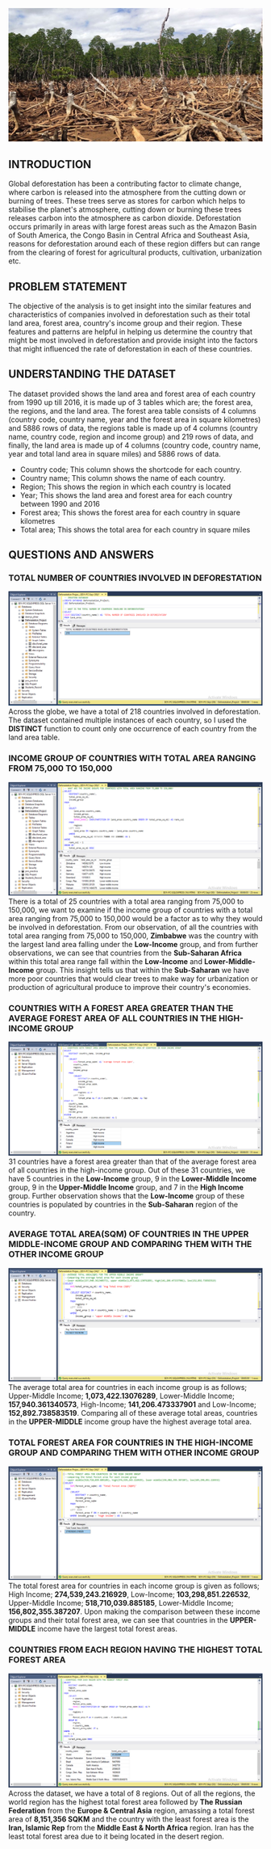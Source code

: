 ![](Deforestation.jpg)
## INTRODUCTION
Global deforestation has been a contributing factor to climate change, where carbon is released into the atmosphere from the cutting down or burning of trees. These trees serve as stores for carbon which helps to stabilise the planet's atmosphere, cutting down or burning these trees releases carbon into the atmosphere as carbon dioxide. Deforestation occurs primarily in areas with large forest areas such as the Amazon Basin of South America, the Congo Basin in Central Africa and Southeast Asia, reasons for deforestation around each of these region differs but can range from the clearing of forest for agricultural products, cultivation, urbanization etc. 
## PROBLEM STATEMENT
The objective of the analysis is to get insight into the similar features and characteristics of companies involved in deforestation such as their total land area, forest area, country's income group and their region. These features and patterns are helpful in helping us determine the country that might be most involved in deforestation and provide insight into the factors that might influenced the rate of deforestation in each of these countries.
## UNDERSTANDING THE DATASET 
The dataset provided shows the land area and forest area of each country from 1990 up till 2016, it is made up of 3 tables which are; the forest area, the regions, and the land area. The forest area table consists of 4 columns (country code, country name, year and the forest area in square kilometres) and 5886 rows of data, the regions table is made up of 4 columns (country name, country code, region and income group) and 219 rows of data, and finally, the land area is made up of 4 columns (country code, country name, year and total land area in square miles) and 5886 rows of data.
- Country code; This column shows the shortcode for each country.
- Country name; This column shows the name of each country.
- Region; This shows the region in which each country is located
- Year; This shows the land area and forest area for each country between 1990 and 2016
- Forest area; This shows the forest area for each country in square kilometres
- Total area; This shows the total area for each country in square miles
## QUESTIONS AND ANSWERS
### TOTAL NUMBER OF COUNTRIES INVOLVED IN DEFORESTATION
![](1_number_of_countries.png)
Across the globe, we have a total of 218 countries involved in deforestation. The dataset contained multiple instances of each country, so I used the **DISTINCT** function to count only one occurrence of each country from the land area table.
### INCOME GROUP OF COUNTRIES WITH TOTAL AREA RANGING FROM 75,000 TO 150,000
![](2_income_group.png)
There is a total of 25 countries with a total area ranging from 75,000 to 150,000, we want to examine if the income group of countries with a total area ranging from 75,000 to 150,000 would be a factor as to why they would be involved in deforestation. From our observation, of all the countries with total area ranging from 75,000 to 150,000, **Zimbabwe** was the country with the largest land area falling under the **Low-Income** group, and from further observations, we can see that countries from the **Sub-Saharan Africa** within this total area range fall within the **Low-Income** and **Lower-Middle-Income** group. This insight tells us that within the **Sub-Saharan** we have more poor countries that would clear trees to make way for urbanization or production of agricultural produce to improve their country's economies.
### COUNTRIES WITH A FOREST AREA GREATER THAN THE AVERAGE FOREST AREA OF ALL COUNTRIES IN THE HIGH-INCOME GROUP
![](3.png)
31 countries have a forest area greater than that of the average forest area of all countries in the high-income group. Out of these 31 countries, we have 5 countries in the **Low-Income** group, 9 in the **Lower-Middle Income** group, 9 in the **Upper-Middle Income** group, and 7 in the **High Income** group. Further observation shows that the **Low-Income** group of these countries is populated by countries in the **Sub-Saharan** region of the country. 
### AVERAGE TOTAL AREA(SQM) OF COUNTRIES IN THE UPPER MIDDLE-INCOME GROUP AND COMPARING THEM WITH THE OTHER INCOME GROUP
![](4_average_total_area_sqm.png)
The average total area for countries in each income group is as follows; Upper-Middle Income; **1,073,422.13076289**, Lower-Middle Income; **157,940.361340573**, High-Income; **141,206.473337901** and Low-Income; **152,892.738583519**. Comparing all of these average total areas, countries in the **UPPER-MIDDLE** income group have the highest average total area.
### TOTAL FOREST AREA FOR COUNTRIES IN THE HIGH-INCOME GROUP AND COMPARING THEM WITH OTHER INCOME GROUP 
![](5_total_forest_area.png)
The total forest area for countries in each income group is given as follows; High Income; **274,539,243.216929**, Low-Income; **103,298,851.226532**, Upper-Middle Income; **518,710,039.885185**, Lower-Middle Income; **156,802,355.387207**. Upon making the comparison between these income groups and their total forest area, we can see that countries in the **UPPER-MIDDLE** income have the largest total forest areas.
### COUNTRIES FROM EACH REGION HAVING THE HIGHEST TOTAL FOREST AREA
![](6_highest_forest_area.png)
Across the dataset, we have a total of 8 regions. Out of all the regions, the world region has the highest total forest area followed by **The Russian Federation** from the **Europe & Central Asia** region, amassing a total forest area of **8,151,356 SQKM** and the country with the least forest area is the **Iran, Islamic Rep** from the **Middle East & North Africa** region. Iran has the least total forest area due to it being located in the desert region.
